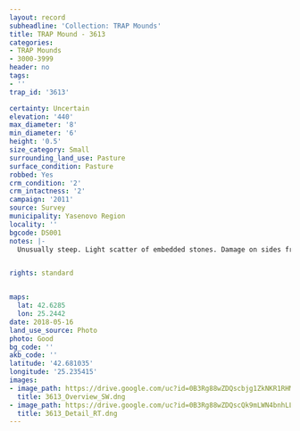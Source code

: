 ```yaml
---
layout: record
subheadline: 'Collection: TRAP Mounds'
title: TRAP Mound - 3613
categories:
- TRAP Mounds
- 3000-3999
header: no
tags:
- ''
trap_id: '3613'

certainty: Uncertain
elevation: '440'
max_diameter: '8'
min_diameter: '6'
height: '0.5'
size_category: Small
surrounding_land_use: Pasture
surface_condition: Pasture
robbed: Yes
crm_condition: '2'
crm_intactness: '2'
campaign: '2011'
source: Survey
municipality: Yasenovo Region
locality: ''
bgcode: DS001
notes: |-
  Unusually steep. Light scatter of embedded stones. Damage on sides from agriculture.


rights: standard


maps:
  lat: 42.6285
  lon: 25.2442
date: 2018-05-16
land_use_source: Photo
photo: Good
bg_code: ''
akb_code: ''
latitude: '42.681035'
longitude: '25.235415'
images:
- image_path: https://drive.google.com/uc?id=0B3Rg88wZDQscbjg1ZkNKR1RHMjQ
  title: 3613_Overview_SW.dng
- image_path: https://drive.google.com/uc?id=0B3Rg88wZDQscQk9mLWN4bnhLLWc
  title: 3613_Detail_RT.dng
---
```

